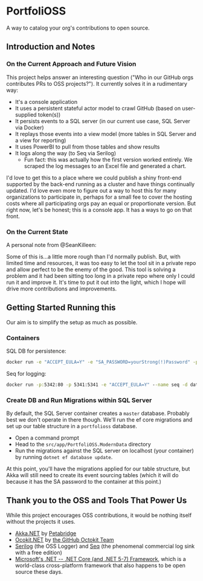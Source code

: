# PortfoliOSS

A way to catalog your org's contributions to open source.

## Introduction and Notes

### On the Current Approach and Future Vision

This project helps answer an interesting question ("Who in our GitHub orgs contributes PRs to OSS projects?"). It currently solves it in a rudimentary way:

* It's a console application
* It uses a persistent stateful actor model to crawl GitHub (based on user-supplied token(s))
* It persists events to a SQL server (in our current use case, SQL Server via Docker)
* It replays those events into a view model (more tables in SQL Server and a view for reporting)
* It uses PowerBI to pull from those tables and show results
* It logs along the way (to Seq via Serilog)
  * Fun fact: this was actually how the first version worked entirely. We scraped the log messages to an Excel file and generated a chart.

I'd love to get this to a place where we could publish a shiny front-end supported by the back-end running as a cluster and have things continually updated. I'd love even more to figure out a way to host this for many organizations to participate in, perhaps for a small fee to cover the hosting costs where all participating orgs pay an equal or proportionate version. But right now, let's be honest; this is a console app. It has a ways to go on that front.

### On the Current State

A personal note from @SeanKilleen:

Some of this is...a little more rough than I'd normally publish. But, with limited time and resources, it was too easy to let the tool sit in a private repo and allow perfect to be the enemy of the good. This tool is solving a problem and it had been sitting too long in a private repo where only I could run it and improve it. It's time to put it out into the light, which I hope will drive more contributions and improvements.

## Getting Started Running this

Our aim is to simplify the setup as much as possible.

### Containers

SQL DB for persistence:

```cmd
docker run -e "ACCEPT_EULA=Y" -e "SA_PASSWORD=yourStrong(!)Password" -p 1433:1433 --name portfolioss -d mcr.microsoft.com/mssql/server:2019-latest
```

Seq for logging:

```cmd
docker run -p:5342:80 -p 5341:5341 -e "ACCEPT_EULA=Y" --name seq -d datalust/seq:latest
```

### Create DB and Run Migrations within SQL Server

By default, the SQL Server container creates a `master` database. Probably best we don't operate in there though. We'll run the ef core migrations and set up our table structure in a `portfolioss` database.

* Open a command prompt
* Head to the `src/app/PortfoliOSS.ModernData` directory
* Run the migrations against the SQL server on localhost (your container) by running `dotnet ef database update`.

At this point, you'll have the migrations applied for our table structure, but Akka will still need to create its event sourcing tables (which it will do because it has the SA password to the container at this point.)

## Thank you to the OSS and Tools That Power Us

While this project encourages OSS contributions, it would be nothing itself without the projects it uses.

* [Akka.NET](https://github.com/akkadotnet/akka.net) by [Petabridge](https://petabridge.com/)
* [Ocokit.NET](https://github.com/octokit/octokit.net) by [the GitHub Octokit Team](https://github.com/octokit)
* [Serilog](https://serilog.net/) (the OSS Logger) and [Seq](https://datalust.co/seq) (the phenomenal commercial log sink with a free edition)
* [Microsoft's .NET -- .NET Core (and .NET 5-7) Framework](https://dotnet.microsoft.com), which is a world-class cross-platform framework that also happens to be open source these days.
